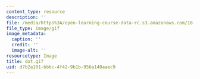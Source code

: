 ```yaml
---
content_type: resource
description: ''
file: /media/https%3A/open-learning-course-data-rc.s3.amazonaws.com/18-013a-calculus-with-applications-spring-2005/d7b2a101bbbc4f429b1b956a140aaec9_dot.gif
file_type: image/gif
image_metadata:
  caption: ''
  credit: ''
  image-alt: ''
resourcetype: Image
title: dot.gif
uid: d7b2a101-bbbc-4f42-9b1b-956a140aaec9
---
```

